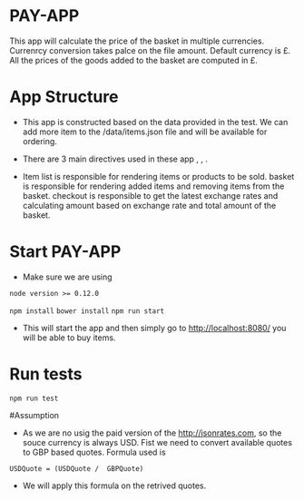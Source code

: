 # PAY-APP
This app will calculate the price of the basket in multiple currencies. Currenrcy conversion takes palce on the file amount.
Default currency is £. All the prices of the goods added to the basket are computed in £. 

# App Structure
* This app is constructed based on the data provided in the test. We can add more item to the /data/items.json file and will 
be available for ordering.

* There are 3 main directives used in these app <item-list />, <basket />, <checkout />.

* Item list is responsible for rendering items or products to be sold. basket is responsible for rendering added items and 
removing items from the basket. checkout is responsible to get the latest exchange rates and calculating amount based on exchange
rate and total amount of the basket.

# Start PAY-APP

* Make sure we are using 

```node version >= 0.12.0 ```

``` npm install ```
``` bower install ```
``` npm run start ```
* This will start the app and then simply go to [http://localhost:8080/](http://localhost:8080/) you will be able to buy items.

# Run tests
``` npm run test ```

#Assumption
* As we are no usig the paid version of the http://jsonrates.com, so the souce currency is always USD. Fist we need to convert 
available quotes to GBP based quotes. Formula used is

``` USDQuote = (USDQuote /  GBPQuote) ```
* We will apply this formula on the retrived quotes. 

